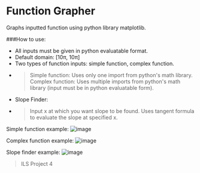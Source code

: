# Function Grapher
Graphs inputted function using python library matplotlib.

###How to use:
- All inputs must be given in python evaluatable format.
- Default domain: [10π, 10π]
- Two types of function inputs: simple function, complex function.
- > Simple function: Uses only one import from python's math library.
  > Complex function: Uses multiple imports from python's math library (input must be in python evaluatable form).
- Slope Finder:
- > Input x at which you want slope to be found.
  > Uses tangent formula to evaluate the slope at specified x.

Simple function example:
![image](https://github.com/user-attachments/assets/44873fba-ac53-4e22-9a32-4cd15bd8b0ac)

Complex function example:
![image](https://github.com/user-attachments/assets/2b50d767-e802-4e0f-98c8-f27c4bef53c4)

Slope finder example:
![image](https://github.com/user-attachments/assets/6f44a603-3931-48c6-8118-7dd90d081e78)

> ILS Project 4
